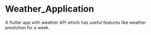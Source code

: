 # Weather_Application
A flutter app with weather API which has useful features like weather prediction for a week.
